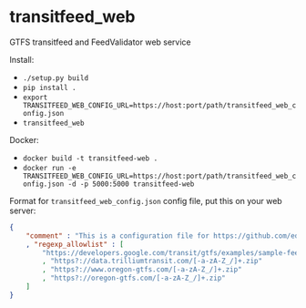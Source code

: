 # transitfeed_web
GTFS transitfeed and FeedValidator web service

Install:
 * `./setup.py build`
 * `pip install .`
 * `export TRANSITFEED_WEB_CONFIG_URL=https://host:port/path/transitfeed_web_config.json`
 * `transitfeed_web`


Docker:
 * `docker build -t transitfeed-web .`
 * `docker run -e TRANSITFEED_WEB_CONFIG_URL=https://host:port/path/transitfeed_web_config.json -d -p 5000:5000 transitfeed-web`

Format for `transitfeed_web_config.json` config file, put this on your web server:

```json
{ 
    "comment" : "This is a configuration file for https://github.com/ed-g/transitfeed_web"
    , "regexp_allowlist" : [
        "https://developers.google.com/transit/gtfs/examples/sample-feed.zip"
        , "https?://data.trilliumtransit.com/[-a-zA-Z_/]+.zip"
        , "https?://www.oregon-gtfs.com/[-a-zA-Z_/]+.zip"
        , "https?://oregon-gtfs.com/[-a-zA-Z_/]+.zip"
    ]
}
```
